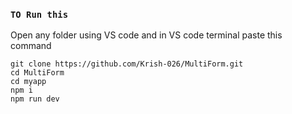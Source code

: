 ### ```TO Run this``` ###
Open any folder using VS code and in VS code terminal paste this command
```
git clone https://github.com/Krish-026/MultiForm.git
cd MultiForm
cd myapp
npm i
npm run dev
```
